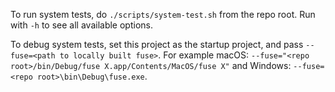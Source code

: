 To run system tests, do `./scripts/system-test.sh` from the repo root. Run with `-h` to see all available options.

To debug system tests, set this project as the startup project, and pass `--fuse=<path to locally built fuse>`. For example macOS: `--fuse="<repo root>/bin/Debug/fuse X.app/Contents/MacOS/fuse X"` and Windows: `--fuse=<repo root>\bin\Debug\fuse.exe`.

